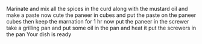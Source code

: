 Marinate and mix all the spices in the curd along with the mustard oil and make a paste
now cute the paneer in cubes and put the paste on the paneer cubes
then keep the marnation for 1 hr
now put the paneer in the screwer 
take a grilling pan and put some oil in the pan and heat it
put the screwers in the pan 
Your dish is ready